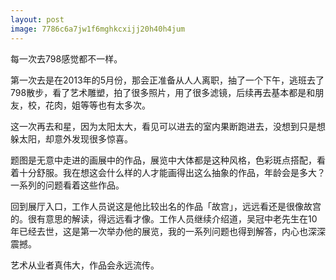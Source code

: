 ```yaml
---
layout: post
image: 7786c6a7jw1f6mghkcxijj20h40h4jum
---
```


每一次去798感觉都不一样。

第一次去是在2013年的5月份，那会正准备从人人离职，抽了一个下午，逃班去了798散步，看了艺术雕塑，拍了很多照片，用了很多滤镜，后续再去基本都是和朋友，校，花肉，姐等等也有太多次。

这一次再去和星，因为太阳太大，看见可以进去的室内果断跑进去，没想到只是想躲太阳，却意外发现很多惊喜。

题图是无意中走进的画展中的作品，展览中大体都是这种风格，色彩斑点搭配，看着十分舒服。我在想这会什么样的人才能画得出这么抽象的作品，年龄会是多大？一系列的问题看着这些作品。

回到展厅入口，工作人员说这是他比较出名的作品「故宫」，远远看还是很像故宫的。很有意思的解读，得远远看才像。工作人员继续介绍道，吴冠中老先生在10年已经去世，这是第一次举办他的展览，我的一系列问题也得到解答，内心也深深震撼。

艺术从业者真伟大，作品会永远流传。
